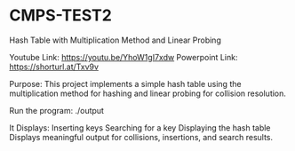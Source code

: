 # CMPS-TEST2
Hash Table with Multiplication Method and Linear Probing

Youtube Link: https://youtu.be/YhoW1gI7xdw
Powerpoint Link: https://shorturl.at/Txv9v


Purpose: This project implements a simple hash table using the multiplication method for hashing and linear probing for collision resolution.

Run the program: ./output

It Displays:
Inserting keys
Searching for a key
Displaying the hash table
Displays meaningful output for collisions, insertions, and search results.